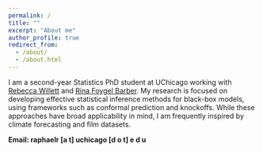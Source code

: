 ```yaml
---
permalink: /
title: ""
excerpt: "About me"
author_profile: true
redirect_from: 
  - /about/
  - /about.html
---
```


I am a second-year Statistics PhD student at UChicago working with [Rebecca Willett](https://willett.psd.uchicago.edu) and [Rina Foygel Barber](https://rinafb.github.io). My research is focused on developing effective statistical inference methods for black-box models, using frameworks such as conformal prediction and knockoffs. While these approaches have broad applicability in mind, I am frequently inspired by climate forecasting and film datasets.   

**Email: raphaelr [a t] uchicago [d o t] e d u**


